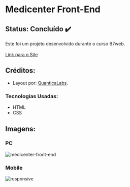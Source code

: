 # Medicenter Front-End

## Status: Concluído ✔️

Este foi um projeto desenvolvido durante o curso B7web.<br><br>
[Link para o Site](https://arthuralbuquerquem.github.io/medicenter-front-end/)

## Créditos:

- Layout por: [QuanticaLabs](https://quanticalabs.com/home/).

### Tecnologias Usadas:

- HTML
- CSS

## Imagens:

### PC
![medicenter-front-end](https://user-images.githubusercontent.com/89046894/137644216-d27fb5a9-d4c0-4ee9-80f2-0c172f7eafec.png)

### Mobile
![responsive](https://user-images.githubusercontent.com/89046894/137644726-ff167410-aeb4-40b4-b84f-d9fc5b05a3fa.png)
